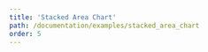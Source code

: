 ```yaml
---
title: 'Stacked Area Chart'
path: /documentation/examples/stacked_area_chart
order: 5
---
```


<view-source name="StackedAreaChart" component="StackedAreaChart"></view-source>
